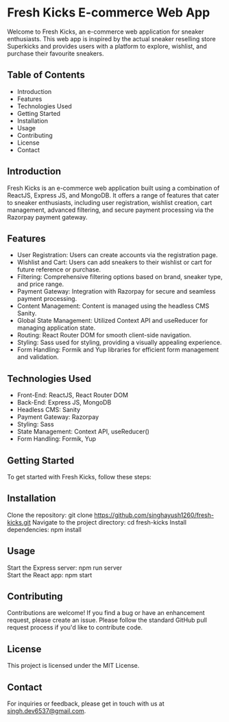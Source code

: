 # Fresh Kicks E-commerce Web App

Welcome to Fresh Kicks, an e-commerce web application for sneaker enthusiasts. This web app is inspired by the actual sneaker reselling store Superkicks and provides users with a platform to explore, wishlist, and purchase their favourite sneakers.

## Table of Contents
+ Introduction
+ Features
+ Technologies Used
+ Getting Started
+ Installation
+ Usage
+ Contributing
+ License
+ Contact

## Introduction
Fresh Kicks is an e-commerce web application built using a combination of ReactJS, Express JS, and MongoDB. It offers a range of features that cater to sneaker enthusiasts, including user registration, wishlist creation, cart management, advanced filtering, and secure payment processing via the Razorpay payment gateway.

## Features
+ User Registration: Users can create accounts via the registration page.
+ Wishlist and Cart: Users can add sneakers to their wishlist or cart for future reference or purchase.
+ Filtering: Comprehensive filtering options based on brand, sneaker type, and price range.
+ Payment Gateway: Integration with Razorpay for secure and seamless payment processing.
+ Content Management: Content is managed using the headless CMS Sanity.
+ Global State Management: Utilized Context API and useReducer for managing application state.
+ Routing: React Router DOM for smooth client-side navigation.
+ Styling: Sass used for styling, providing a visually appealing experience.
+ Form Handling: Formik and Yup libraries for efficient form management and validation.

## Technologies Used
+ Front-End: ReactJS, React Router DOM
+ Back-End: Express JS, MongoDB
+ Headless CMS: Sanity
+ Payment Gateway: Razorpay
+ Styling: Sass
+ State Management: Context API, useReducer()
+ Form Handling: Formik, Yup

## Getting Started
To get started with Fresh Kicks, follow these steps:

## Installation
Clone the repository: git clone https://github.com/singhayush1260/fresh-kicks.git
Navigate to the project directory: cd fresh-kicks
Install dependencies: npm install

## Usage
Start the Express server: npm run server <br>
Start the React app: npm start

## Contributing
Contributions are welcome! If you find a bug or have an enhancement request, please create an issue. Please follow the standard GitHub pull request process if you'd like to contribute code.

## License
This project is licensed under the MIT License.

## Contact
For inquiries or feedback, please get in touch with us at singh.dev6537@gmail.com.
